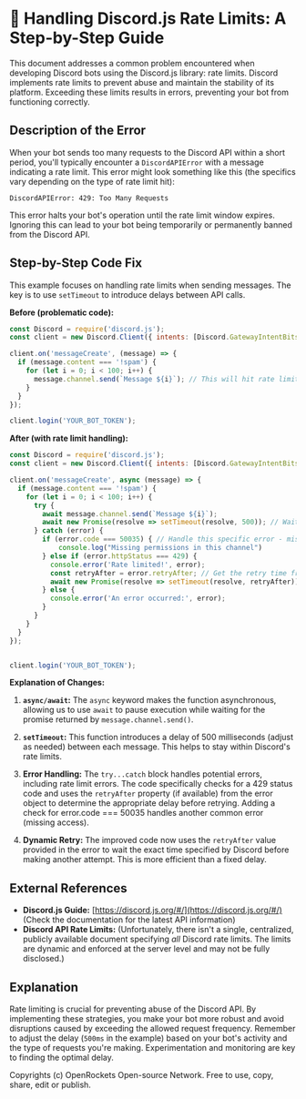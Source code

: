 # 🐞 Handling Discord.js Rate Limits: A Step-by-Step Guide


This document addresses a common problem encountered when developing Discord bots using the Discord.js library: rate limits.  Discord implements rate limits to prevent abuse and maintain the stability of its platform.  Exceeding these limits results in errors, preventing your bot from functioning correctly.

## Description of the Error

When your bot sends too many requests to the Discord API within a short period, you'll typically encounter a `DiscordAPIError` with a message indicating a rate limit.  This error might look something like this (the specifics vary depending on the type of rate limit hit):

```
DiscordAPIError: 429: Too Many Requests
```

This error halts your bot's operation until the rate limit window expires.  Ignoring this can lead to your bot being temporarily or permanently banned from the Discord API.


## Step-by-Step Code Fix

This example focuses on handling rate limits when sending messages.  The key is to use `setTimeout` to introduce delays between API calls.

**Before (problematic code):**

```javascript
const Discord = require('discord.js');
const client = new Discord.Client({ intents: [Discord.GatewayIntentBits.Guilds, Discord.GatewayIntentBits.GuildMessages] });

client.on('messageCreate', (message) => {
  if (message.content === '!spam') {
    for (let i = 0; i < 100; i++) {
      message.channel.send(`Message ${i}`); // This will hit rate limits!
    }
  }
});

client.login('YOUR_BOT_TOKEN');
```

**After (with rate limit handling):**

```javascript
const Discord = require('discord.js');
const client = new Discord.Client({ intents: [Discord.GatewayIntentBits.Guilds, Discord.GatewayIntentBits.GuildMessages] });

client.on('messageCreate', async (message) => {
  if (message.content === '!spam') {
    for (let i = 0; i < 100; i++) {
      try {
        await message.channel.send(`Message ${i}`);
        await new Promise(resolve => setTimeout(resolve, 500)); // Wait 500ms (0.5 seconds)
      } catch (error) {
        if (error.code === 50035) { // Handle this specific error - missing access
            console.log("Missing permissions in this channel")
        } else if (error.httpStatus === 429) {
          console.error('Rate limited!', error);
          const retryAfter = error.retryAfter; // Get the retry time from the error
          await new Promise(resolve => setTimeout(resolve, retryAfter)); // Wait before retrying
        } else {
          console.error('An error occurred:', error);
        }
      }
    }
  }
});


client.login('YOUR_BOT_TOKEN');
```

**Explanation of Changes:**

1. **`async/await`:** The `async` keyword makes the function asynchronous, allowing us to use `await` to pause execution while waiting for the promise returned by `message.channel.send()`.

2. **`setTimeout`:** This function introduces a delay of 500 milliseconds (adjust as needed) between each message.  This helps to stay within Discord's rate limits.

3. **Error Handling:** The `try...catch` block handles potential errors, including rate limit errors.  The code specifically checks for a 429 status code and uses the `retryAfter` property (if available) from the error object to determine the appropriate delay before retrying.  Adding a check for error.code === 50035 handles another common error (missing access).

4. **Dynamic Retry:**  The improved code now uses the `retryAfter` value provided in the error to wait the exact time specified by Discord before making another attempt. This is more efficient than a fixed delay.



## External References

* **Discord.js Guide:** [https://discord.js.org/#/](https://discord.js.org/#/) (Check the documentation for the latest API information)
* **Discord API Rate Limits:**  (Unfortunately, there isn't a single, centralized, publicly available document specifying *all* Discord rate limits.  The limits are dynamic and enforced at the server level and may not be fully disclosed.)


## Explanation

Rate limiting is crucial for preventing abuse of the Discord API. By implementing these strategies, you make your bot more robust and avoid disruptions caused by exceeding the allowed request frequency.  Remember to adjust the delay (`500ms` in the example) based on your bot's activity and the type of requests you're making.  Experimentation and monitoring are key to finding the optimal delay.


Copyrights (c) OpenRockets Open-source Network. Free to use, copy, share, edit or publish.

